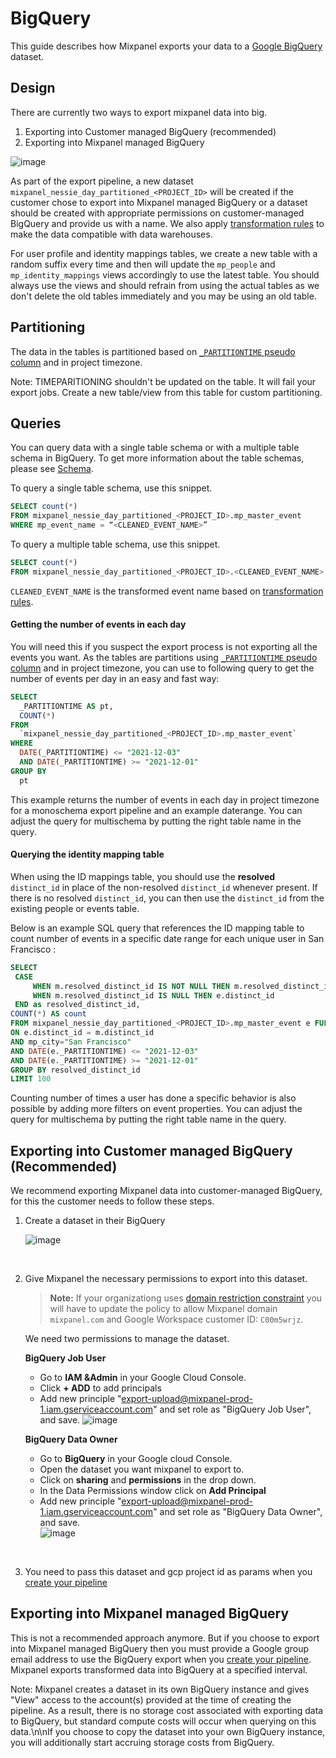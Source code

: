 # BigQuery

This guide describes how Mixpanel exports your data to a [Google BigQuery](https://cloud.google.com/bigquery/) dataset.  
## Design

There are currently two ways to export mixpanel data into big.
1. Exporting into Customer managed BigQuery (recommended)
2. Exporting into Mixpanel managed BigQuery  

![image](/230698685-c02cb9a1-d66f-42a7-8063-8e78b79e7b1f.png)


As part of the export pipeline, a new dataset `mixpanel_nessie_day_partitioned_<PROJECT_ID>` will be created if the customer chose to export into Mixpanel managed BigQuery or a dataset should be created with appropriate permissions on customer-managed BigQuery and provide us with a name. We also apply [transformation rules](/docs/data-pipelines/schematized-export-pipeline#transformation-rules) to make the data compatible with data warehouses. 

For user profile and identity mappings tables, we create a new table with a random suffix every time and then will update the `mp_people` and `mp_identity_mappings` views accordingly to use the latest table. You should always use the views and should refrain from using the actual tables as we don't delete the old tables immediately and you may be using an old table.

## Partitioning
The data in the tables is partitioned based on [`_PARTITIONTIME` pseudo column](https://cloud.google.com/bigquery/docs/querying-partitioned-tables#ingestion-time_partitioned_table_pseudo_columns) and in project timezone.

Note: TIMEPARITIONING shouldn't be updated on the table. It will fail your export jobs. Create a new table/view from this table for custom partitioning.

## Queries
You can query data with a single table schema or with a multiple table schema in BigQuery. To get more information about the table schemas, please see [Schema](/docs/data-pipelines/schematized-export-pipeline#schema).

To query a single table schema, use this snippet.
```sql
SELECT count(*)
FROM mixpanel_nessie_day_partitioned_<PROJECT_ID>.mp_master_event
WHERE mp_event_name = “<CLEANED_EVENT_NAME>”
```

To query a multiple table schema, use this snippet.
```sql
SELECT count(*)
FROM mixpanel_nessie_day_partitioned_<PROJECT_ID>.<CLEANED_EVENT_NAME>
```

`CLEANED_EVENT_NAME` is the transformed event name based on [transformation rules](/docs/data-pipelines/schematized-export-pipeline#transformation-rules).

#### Getting the number of events in each day
You will need this if you suspect the export process is not exporting all the events you want. As the tables are partitions using  [`_PARTITIONTIME` pseudo column](https://cloud.google.com/bigquery/docs/querying-partitioned-tables#ingestion-time_partitioned_table_pseudo_columns) and in project timezone, you can use to following query to get the number of events per day in an easy and fast way:

```sql
SELECT
  _PARTITIONTIME AS pt,
  COUNT(*)
FROM
  `mixpanel_nessie_day_partitioned_<PROJECT_ID>.mp_master_event`
WHERE
  DATE(_PARTITIONTIME) <= "2021-12-03"
  AND DATE(_PARTITIONTIME) >= "2021-12-01"
GROUP BY
  pt
```

This example returns the number of events in each day in project timezone for a monoschema export pipeline and an example daterange. You can adjust the query for multischema by putting the right table name in the query.

#### Querying the identity mapping table

When using the ID mappings table, you should use the **resolved** `distinct_id` in place of the non-resolved `distinct_id` whenever present. If there is no resolved `distinct_id`, you can then use the `distinct_id` from the existing people or events table.

Below is an example SQL query that references the ID mapping table to count number of events in a specific date range for each unique user in San Francisco :

```sql
SELECT
 CASE
     WHEN m.resolved_distinct_id IS NOT NULL THEN m.resolved_distinct_id
     WHEN m.resolved_distinct_id IS NULL THEN e.distinct_id
 END as resolved_distinct_id,
COUNT(*) AS count
FROM mixpanel_nessie_day_partitioned_<PROJECT_ID>.mp_master_event e FULL OUTER JOIN mixpanel_nessie_day_partitioned_<PROJECT_ID>.mp_identity_mappings_data_view m
ON e.distinct_id = m.distinct_id
AND mp_city="San Francisco"
AND DATE(e._PARTITIONTIME) <= "2021-12-03"
AND DATE(e._PARTITIONTIME) >= "2021-12-01"
GROUP BY resolved_distinct_id
LIMIT 100
```

Counting number of times a user has done a specific behavior is also possible by adding more filters on event properties. You can adjust the query for multischema by putting the right table name in the query.

## Exporting into Customer managed BigQuery (Recommended)
We recommend exporting Mixpanel data into customer-managed BigQuery, for this the customer needs to follow these steps.

1. Create a dataset in their BigQuery

   ![image](/230698727-1216833e-8321-46de-a388-8b554a00938c.png)

<br />

2. Give Mixpanel the necessary permissions to export into this dataset.

   > **Note:** If your organizationg uses [domain restriction constraint](https://cloud.google.com/resource-manager/docs/organization-policy/restricting-domains) you will have to update the policy to allow Mixpanel domain `mixpanel.com` and Google Workspace customer ID: `C00m5wrjz`.

   We need two permissions to manage the dataset. 

   **BigQuery Job User**
     * Go to **IAM &Admin** in your Google Cloud Console.
     * Click **+ ADD** to add principals
     * Add new principle "export-upload@mixpanel-prod-1.iam.gserviceaccount.com" and set role as "BigQuery Job User", and save.
       ![image](/230698732-4dadbccf-1eeb-4e64-a6c7-8926eb49e5cc.png)
    
   **BigQuery Data Owner**
     * Go to **BigQuery** in your Google cloud Console.
     * Open the dataset you want mixpanel to export to.
     * Click on **sharing** and **permissions** in the drop down. 
     * In the Data Permissions window click on **Add Principal** 
     * Add new principle "export-upload@mixpanel-prod-1.iam.gserviceaccount.com" and set role as "BigQuery Data Owner", and save.    
       ![image](/230698735-972aedb5-1352-4ebc-82c4-ef075679779b.png)

<br />

3. You need to pass this dataset and gcp project id as params when you [create your pipeline](https://developer.mixpanel.com/reference/create-warehouse-pipeline)

## Exporting into Mixpanel managed BigQuery

This is not a recommended approach anymore. But if you choose to export into Mixpanel managed BigQuery then you must provide a Google group email address to use the BigQuery export when you [create your pipeline](https://developer.mixpanel.com/reference/create-warehouse-pipeline). Mixpanel exports transformed data into BigQuery at a specified interval. 

Note: Mixpanel creates a dataset in its own BigQuery instance and gives \"View\" access to the account(s) provided at the time of creating the pipeline. As a result, there is no storage cost associated with exporting data to BigQuery, but standard compute costs will occur when querying on this data.\n\nIf you choose to copy the dataset into your own BigQuery instance, you will additionally start accruing storage costs from BigQuery.
